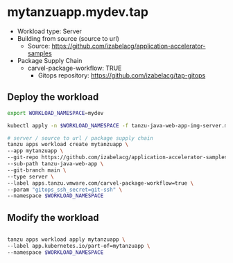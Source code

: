 # mytanzuapp.mydev.tap

* Workload type: Server
* Building from source (source to url)
    * Source: https://github.com/izabelacg/application-accelerator-samples
* Package Supply Chain
    * carvel-package-workflow: TRUE
        * Gitops repository: https://github.com/izabelacg/tap-gitops

## Deploy the workload

```sh
export WORKLOAD_NAMESPACE=mydev

kubectl apply -n $WORKLOAD_NAMESPACE -f tanzu-java-web-app-img-server.mydev.tap/gitops-secret.yaml

# server / source to url / package supply chain
tanzu apps workload create mytanzuapp \
--app mytanzuapp \
--git-repo https://github.com/izabelacg/application-accelerator-samples \
--sub-path tanzu-java-web-app \
--git-branch main \
--type server \
--label apps.tanzu.vmware.com/carvel-package-workflow=true \
--param "gitops_ssh_secret=git-ssh" \
--namespace $WORKLOAD_NAMESPACE

```

## Modify the workload

```sh

tanzu apps workload apply mytanzuapp \
--label app.kubernetes.io/part-of=mytanzuapp \
--namespace $WORKLOAD_NAMESPACE

```
